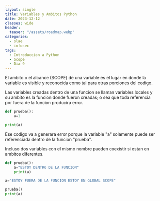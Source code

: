 ```yaml
---
layout: single
title: Variables y Ambitos Python
date: 2023-12-12
classes: wide
header:
  teaser: "/assets/roadmap.webp"
categories:
  - slae
  - infosec
tags:
  - Introduccion a Python
  - Scope
  - Dia 9
---
```


El ambito o el alcance (SCOPE) de una variable es el lugar en donde la variable es visible y reconocida como tal para otras porciones del codigo.

Las variables creadas dentro de una funcion se llaman variables locales y su ambito es la funcion donde fueron creadas; o sea que toda referencia por fuera de la funcion producira error.

```python
def prueba():
	a=1

print(a)

```

Ese codigo va a generara error porque la variable "a" solamente puede ser referenciada dentro de la funcion "prueba".

Incluso dos variables con el mismo nombre pueden coexistir si estan en ambitos diferentes.

```python
def prueba():
	a="ESTOY DENTRO DE LA FUNCION"
	print(a)

a="ESTOY FUERA DE LA FUNCION ESTOY EN GLOBAL SCOPE"

prueba()
print(a)

```
